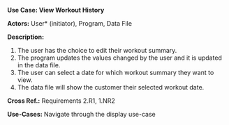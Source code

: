 **Use Case:   View Workout History**

**Actors:**   User* (initiator), Program, Data File

**Description:**
  1) The user has the choice to edit their workout summary.
  2) The program updates the values changed by the user and it is updated in the data file.
  3) The user can select a date for which workout summary they want to view.
  4) The data file will show the customer their selected workout date.
  
**Cross Ref.:**   Requirements 2.R1, 1.NR2
  
**Use-Cases:** Navigate through the display use-case
